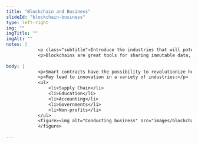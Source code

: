 ```yaml
--- 
title: "Blockchain and Business"
slideId: "blockchain-business"
type: left-right
img: ""
imgTitle: ""
imgAlt: ""
notes: | 
            <p class="subtitle">Introduce the industries that will potentially be impacted by the introduction of blockchain technology.</p>
            <p>Blockchains are great tools for sharing immutable data, as each transaction produces a digitally unique receipt outlining transaction details. The three main characteristics of digital uniqueness are covered by the use of a blockchain. Each transaction is timestamped, immutable, and proves the integrity and validity of that transaction. This opens up several industries that could be impacted by blockchain technology.</p>
        
body: | 
            <p>Smart contracts have the possibility to revolutionize how business is done over the internet</p>
            <p>May lead to innovation in a variety of industries:</p>
            <ul>
                <li>Supply Chain</li>
                <li>Education</li>
                <li>Accounting</li>
                <li>Governments</li>
                <li>Non-profits</li>
            </ul>
            <figure><img alt="Conducting business" src="images/blockchain_and_business.jpg" title="Blockchain and Business">
            </figure>
        
---
```


